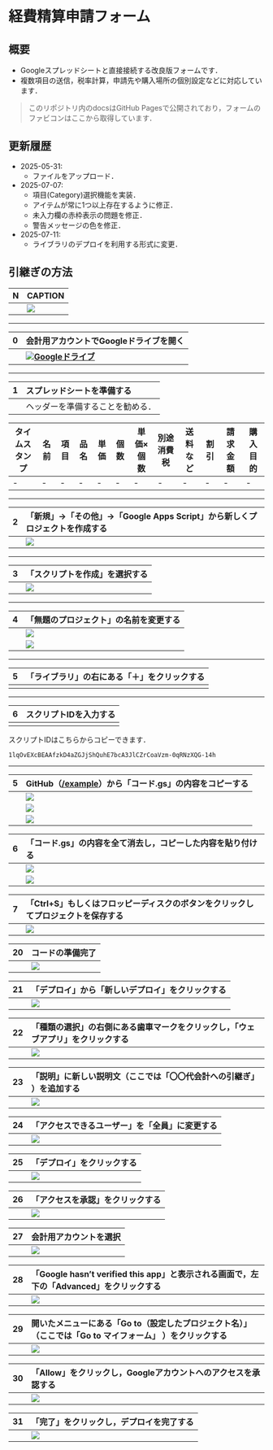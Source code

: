 # 経費精算申請フォーム

## 概要
- Googleスプレッドシートと直接接続する改良版フォームです．
- 複数項目の送信，税率計算，申請先や購入場所の個別設定などに対応しています．
> このリポジトリ内のdocsはGitHub Pagesで公開されており，フォームのファビコンはここから取得しています．

## 更新履歴
- 2025-05-31:
  - ファイルをアップロード．
- 2025-07-07:
  - 項目(Category)選択機能を実装．
  - アイテムが常に1つ以上存在するように修正．
  - 未入力欄の赤枠表示の問題を修正．
  - 警告メッセージの色を修正．
- 2025-07-11:
  - ライブラリのデプロイを利用する形式に変更．

## 引継ぎの方法

|N|CAPTION|
|:--|:--|
||<img src="https://file.51pptmoban.com/d/file/2023/06/04/b3925630992729172938c08655e5cfd0.jpg" style="max-height:500px;max-width:600px;">|

---

|0|会計用アカウントでGoogleドライブを開く|
|:--|:--|
||<img src="https://ssl.gstatic.com/images/branding/product/1x/drive_2020q4_48dp.png">**<a href="https://drive.google.com/drive/my-drive" target="_blank" rel="noopener noreferrer">Googleドライブ</a>**|

---

|1|スプレッドシートを準備する|
|:--|:--|
||ヘッダーを準備することを勧める．|

|タイムスタンプ|名前|項目|品名|単価|個数|単価×個数|別途消費税|送料など|割引|請求金額|購入目的|
|--|--|--|--|--|--|--|--|--|--|--|--|
|-|-|-|-|-|-|-|-|-|-|-|-|

---

|2|「新規」→「その他」→「Google Apps Script」から新しくプロジェクトを作成する|
|:--|:--|
||<img src="img/01_create_gas.png" style="max-height:500px;max-width:600px;">|

---

|3|「スクリプトを作成」を選択する|
|:--|:--|
||<img src="img/02_create_script_confirm.png" style="max-height:500px;max-width:600px">|

---

|4|「無題のプロジェクト」の名前を変更する|
|:--|:--|
||<img src="img/03_click_to_change_name.png" style="max-height:500px;max-width:600px;">|
||<img src="img/04_change_name.png" style="max-height:500px;max-width:600px;">|

---

|5|「ライブラリ」の右にある「＋」をクリックする|
|:--|:--|
|||

---

|6|スクリプトIDを入力する|
|:--|:--|
|||

スクリプトIDはこちらからコピーできます．
```
1lqOvEXcBEAAfzkD4aZGJjShQuhE7bcA3JlCZrCoaVzm-0qRNzXQG-14h
```

---

|5|GitHub（<a href="https://github.com/00kenno/Expense_Report_Form/tree/main/example" target="_blank" rel="noopener noreferrer">/example</a>）から「コード.gs」の内容をコピーする|
|:--|:--|
||<img src="img/05_open_src.png" style="max-height:500px;max-width:600px;">|
||<img src="img/06_open_code_gs.png" style="max-height:500px;max-width:600px;">|
||<img src="img/07_copy_code_gs.png" style="max-height:500px;max-width:600px;">|

|6|「コード.gs」の内容を全て消去し，コピーした内容を貼り付ける|
|:--|:--|
||<img src="img/08_clear_code_gs.png" style="max-height:500px;max-width:600px;">|
||<img src="img/09_paste_code_gs.png" style="max-height:500px;max-width:600px;">|

|7|「Ctrl+S」もしくはフロッピーディスクのボタンをクリックしてプロジェクトを保存する|
|:--|:--|
||<img src="img/10_save_code_gs.png" style="max-height:500px;max-width:600px;">|


|20|コードの準備完了|
|:--|:--|
||<img src="img/25_code_ready.png" style="max-height:500px;max-width:600px;">|

|21|「デプロイ」から「新しいデプロイ」をクリックする|
|:--|:--|
||<img src="img/26_new_deploy.png" style="max-height:500px;max-width:600px;">|

|22|「種類の選択」の右側にある歯車マークをクリックし，「ウェブアプリ」をクリックする|
|:--|:--|
||<img src="img/27_select_deploy_type.png" style="max-height:500px;max-width:600px;">|

|23|「説明」に新しい説明文（ここでは「〇〇代会計への引継ぎ」 ）を追加する|
|:--|:--|
||<img src="img/28_enter_deploy_message.png" style="max-height:500px;max-width:600px;">|

|24|「アクセスできるユーザー」を「全員」に変更する|
|:--|:--|
||<img src="img/29_user_access.png" style="max-height:500px;max-width:600px;">|

|25|「デプロイ」をクリックする|
|:--|:--|
||<img src="img/30_confirm_deploy.png" style="max-height:500px;max-width:600px;">|

|26|「アクセスを承認」をクリックする|
|:--|:--|
||<img src="img/31_apply_access.png" style="max-height:500px;max-width:600px;">|

|27|会計用アカウントを選択|
|:--|:--|
||<img src="img/32_select_account.png" style="max-height:500px;max-width:600px;">|

|28|「Google hasn’t verified this app」と表示される画面で，左下の「Advanced」をクリックする|
|:--|:--|
||<img src="img/33_enter_advanced.png" style="max-height:500px;max-width:600px;">|

|29|開いたメニューにある「Go to（設定したプロジェクト名）」（ここでは「Go to マイフォーム」 ）をクリックする|
|:--|:--|
||<img src="img/34_go_to_project.png" style="max-height:500px;max-width:600px;">|

|30|「Allow」をクリックし，Googleアカウントへのアクセスを承認する|
|:--|:--|
||<img src="img/35_allow_access.png" style="max-height:500px;max-width:600px;">|

|31|「完了」をクリックし，デプロイを完了する|
|:--|:--|
||<img src="img/36_complete_deploy.png" style="max-height:500px;max-width:600px;">|


